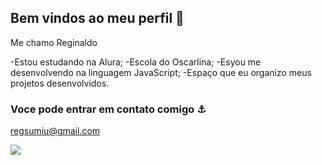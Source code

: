 ## Bem vindos ao meu perfil 🦆

Me chamo Reginaldo

-Estou estudando na Alura;
-Escola do Oscarlina;
-Esyou me desenvolvendo na linguagem JavaScript;
-Espaço que eu organizo meus projetos desenvolvidos.

###  Voce pode entrar em contato comigo ⚓

regsumiu@gmail.com



![](https://media1.tenor.com/m/MhpcPDesURYAAAAd/neymar-neymar-jr.gif)
